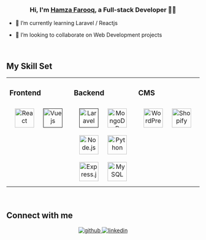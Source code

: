 

 ### <div align="center">Hi, I'm <a href="https://www.linkedin.com/in/hamza-f/">Hamza Farooq</a>, a Full-stack Developer 👨‍💻</div>  
  
  

- 🌱 I’m currently learning Laravel / Reactjs  
  

- 👯 I’m looking to collaborate on Web Development projects  
  
  

<br/>  


## My Skill Set  
<table><tr><td valign="top" width="33%">



### Frontend  
<div align="center">  
<a href="https://reactjs.org/" target="_blank"><img style="margin: 10px" src="https://profilinator.rishav.dev/skills-assets/react-original-wordmark.svg" alt="React" height="50" /></a>  
<a href="" target="_blank"><img style="margin: 10px" src="https://upload.wikimedia.org/wikipedia/commons/9/95/Vue.js_Logo_2.svg" alt="Vuejs" height="50" /></a>  
  
</div>

</td><td valign="top" width="33%">



### Backend  
<div align="center">  
<a href="" target="_blank"><img style="margin: 10px" src="https://upload.wikimedia.org/wikipedia/commons/9/9a/Laravel.svg" alt="Laravel" height="50" /></a>  
<a href="https://www.mongodb.com/" target="_blank"><img style="margin: 10px" src="https://profilinator.rishav.dev/skills-assets/mongodb-original-wordmark.svg" alt="MongoDB" height="50" /></a>  
<a href="https://nodejs.org/" target="_blank"><img style="margin: 10px" src="https://profilinator.rishav.dev/skills-assets/nodejs-original-wordmark.svg" alt="Node.js" height="50" /></a>  
<a href="https://www.python.org/" target="_blank"><img style="margin: 10px" src="https://profilinator.rishav.dev/skills-assets/python-original.svg" alt="Python" height="50" /></a>  
<a href="https://expressjs.com/" target="_blank"><img style="margin: 10px" src="https://profilinator.rishav.dev/skills-assets/express-original-wordmark.svg" alt="Express.js" height="50" /></a>  
<a href="https://www.mysql.com/" target="_blank"><img style="margin: 10px" src="https://profilinator.rishav.dev/skills-assets/mysql-original-wordmark.svg" alt="MySQL" height="50" /></a>  
</div>

</td><td valign="top" width="33%">



### CMS  
<div align="center">  
<a href="https://wordpress.org/" target="_blank"><img style="margin: 10px" src="https://encrypted-tbn0.gstatic.com/images?q=tbn:ANd9GcSiQqvP9mSAN_KNxZlbvD9VT-yl4Vf_PuT6Cw&s" alt="WordPress" height="50" /></a>  
<a href="https://www.shopify.com/" target="_blank"><img style="margin: 10px" src="https://e7.pngegg.com/pngimages/228/200/png-clipart-shopify-computer-icons-e-commerce-sales-inventory-management-software-marketing-logo-packaging-and-labeling.png" alt="Shopify" height="50" /></a>  
</div>

</td></tr></table>  

<br/>  


## Connect with me  
<div align="center">
<a href="https://github.com/HamzahFarooqq" target="_blank">
<img src=https://img.shields.io/badge/github-%2324292e.svg?&style=for-the-badge&logo=github&logoColor=white alt=github style="margin-bottom: 5px;" />
</a>

<a href="https://www.linkedin.com/in/hamza-f/" target="_blank">
<img src=https://img.shields.io/badge/linkedin-%231E77B5.svg?&style=for-the-badge&logo=linkedin&logoColor=white alt=linkedin style="margin-bottom: 5px;" />
</a>
 
</div>  
  

<br/>  

<br/>  

<!---
HamzahFarooqq/HamzahFarooqq is a ✨ special ✨ repository because its `README.md` (this file) appears on your GitHub profile.
You can click the Preview link to take a look at your changes.
--->
